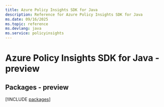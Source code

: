 ```yaml
---
title: Azure Policy Insights SDK for Java
description: Reference for Azure Policy Insights SDK for Java
ms.date: 09/16/2025
ms.topic: reference
ms.devlang: java
ms.service: policyinsights
---
```

# Azure Policy Insights SDK for Java - preview
## Packages - preview
[!INCLUDE [packages](policy-insights-index.md)]